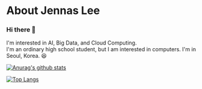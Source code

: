 # About Jennas Lee
### Hi there 👋
I'm interested in AI, Big Data, and Cloud Computing.  
I'm an ordinary high school student, but I am interested in computers.
I'm in Seoul, Korea. 😆

<!--
**Jennas-Lee/Jennas-Lee** is a ✨ _special_ ✨ repository because its `README.md` (this file) appears on your GitHub profile.

Here are some ideas to get you started:

- 🔭 I’m currently working on ...
- 🌱 I’m currently learning ...
- 👯 I’m looking to collaborate on ...
- 🤔 I’m looking for help with ...
- 💬 Ask me about ...
- 📫 How to reach me: ...
- 😄 Pronouns: ...
- ⚡ Fun fact: ...
-->

[![Anurag's github stats](https://github-readme-stats.vercel.app/api?username=Jennas-Lee)](https://github.com/Jennas-Lee)

[![Top Langs](https://github-readme-stats.vercel.app/api/top-langs/?username=Jennas-Lee)](https://github.com/Jennas-Lee)

